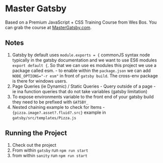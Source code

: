 # Master Gatsby

Based on a Premium JavaScript + CSS Training Course from Wes Bos. You can grab the course at [MasterGatsby.com](https://mastergatsby.com).

## Notes

1. Gatsby by default uses `module.exports = {` commonJS syntax node typically in the gatsby documentation and we want to use ES6 modules `export default {`. So that we can use es modules this project we use a package called esm. - to enable within the `package.json` we can add `NODE_OPTIONS="-r esm"` in front of `gatsby build`. The cross-env package is there for windows users.
1. Page Queries (ie Dynamic) / Static Queries - Query outside of a page - ie ina function queries that do not take variables (gatsby limitation)
1. To expose environments variable to the front end of your gatsby build they need to be prefixed with `GATSBY_`
1. Nested chaining example to check for Items - `{pizza.image?.asset?.fluid?.src}` example in `gatsby/src/templates/Pizza.js`

## Running the Project

1. Check out the project
1. From within `gatsby` run `npm run start`
1. from within `sanity` run `npm run start`
